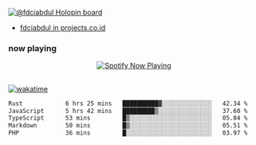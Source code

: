 [![@fdciabdul Holopin board](https://holopin.io/api/user/board?user=fdciabdul)](https://holopin.io/@fdciabdul)

- [fdciabdul in projects.co.id](https://projects.co.id/public/browse_users/view/496e26/fdciabdul)

### now playing 

<p align="center">
  <a href="https://open.spotify.com/user/31ljmyymhthokwewwcd6dsdmvprm" target="_blank"><img src="https://novatorem-psi-rosy.vercel.app/api/spotify" alt="Spotify Now Playing"/></a>
</p>

##

[![wakatime](https://wakatime.com/badge/user/87646243-158a-4241-a3cb-668e1fa2dbb8.svg)](https://wakatime.com/@87646243-158a-4241-a3cb-668e1fa2dbb8)
<!--START_SECTION:waka-->

```txt
Rust            6 hrs 25 mins   ██████████▓░░░░░░░░░░░░░░   42.34 %
JavaScript      5 hrs 42 mins   █████████▒░░░░░░░░░░░░░░░   37.60 %
TypeScript      53 mins         █▒░░░░░░░░░░░░░░░░░░░░░░░   05.84 %
Markdown        50 mins         █▒░░░░░░░░░░░░░░░░░░░░░░░   05.51 %
PHP             36 mins         █░░░░░░░░░░░░░░░░░░░░░░░░   03.97 %
```

<!--END_SECTION:waka-->

